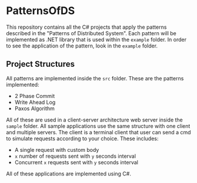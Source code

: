 # PatternsOfDS

This repository contains all the C# projects that apply the patterns described in the "Patterns of Distributed System".
Each pattern will be implemented as .NET library that is used within the `example` folder. In order to see the application of the pattern, look in the `example` folder.

## Project Structures

All patterns are implemented inside the `src` folder. These are the patterns implemented:

- 2 Phase Commit
- Write Ahead Log
- Paxos Algorithm

All of these are used in a client-server architecture web server inside the `sample` folder. All sample applications use the same structure with one client and multiple servers. The client is a terminal client that user can send a cmd to simulate requests according to your choice. These includes:

- A single request with custom body
- `x` number of requests sent with `y` seconds interval
- Concurrent `x` requests sent with `y` seconds interval

All of these applications are implemented using C#.
